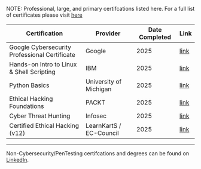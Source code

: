 NOTE: Professional, large, and primary certifcations listed here. For a full list of certificates please visit [here](https://github.com/SDSteele/Classwork_and_Certifications_Portfolio/tree/main/certificates)

| Certification                                    | Provider               | Date Completed | Link |
| ------------------------------------------------ | ---------------------- | -------------- | -----|
| Google Cybersecurity Professional Certificate    | Google                 | 2025           | [link](https://coursera.org/share/3ccc23165a2ea47901982cb837b473ef) |
| Hands-on Intro to Linux & Shell Scripting        | IBM                    | 2025           | [link](https://coursera.org/share/becfab178d11f6e6965da33a41a3d19f) |
| Python Basics                                    | University of Michigan | 2025           | [link](https://coursera.org/share/1dbc10322b167c4faeb66db78460ad58) |
| Ethical Hacking Foundations                      | PACKT                  | 2025           | [link](https://coursera.org/share/ca87b36eb95b8718b33e6705e0d62324) |
| Cyber Threat Hunting                             | Infosec                | 2025           | [link](https://coursera.org/share/3b0c07784c4d32ec7d2bb105e1ef1081) |
| Certified Ethical Hacking (v12)                  | LearnKartS / EC-Council | 2025 |  [link](https://coursera.org/share/5a1c7f1d4775d8b7215318dd7333082c) |

---
Non-Cybersecurity/PenTesting certifcations and degrees can be found on [LinkedIn](https://www.linkedin.com/in/shannon-steele26/).
